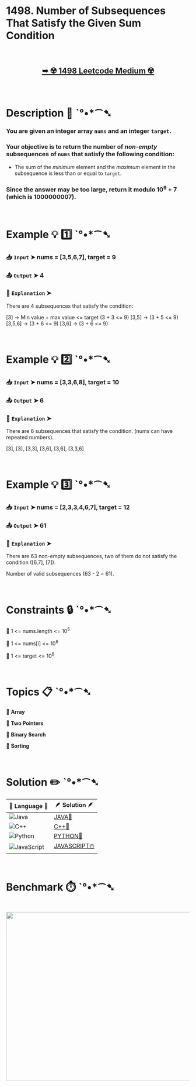 # 1498. Number of Subsequences That Satisfy the Given Sum Condition

</br>

<h2 align="center"> 

<a href="https://leetcode.com/problems/number-of-subsequences-that-satisfy-the-given-sum-condition/?envType=daily-question&envId=2025-06-29"><strong>➥ ☢️ 1498 Leetcode Medium ☢️ </strong></a>
</h2>

</br>

# Description 📜 ˋ°•*⁀➷

### You are given an integer array `nums` and an integer `target`.

### Your objective is to return the number of *non-empty* subsequences of `nums` that satisfy the following condition:

- The sum of the *minimum* element and the *maximum* element in the subsequence is less than or equal to `target`.

### Since the answer may be too large, return it modulo 10<sup>9</sup> + 7 (which is 1000000007).

</br>

# Example 💡 1️⃣ ˋ°•*⁀➷

  ### 📥 `Input`  ➤ nums = [3,5,6,7], target = 9

  ### 📤 `Output`  ➤ 4

  ### 🔦 `Explanation`  ➤
There are 4 subsequences that satisfy the condition:

[3] -> Min value + max value <= target (3 + 3 <= 9)
[3,5] -> (3 + 5 <= 9)
[3,5,6] -> (3 + 6 <= 9)
[3,6] -> (3 + 6 <= 9)

</br>

# Example 💡 2️⃣ ˋ°•*⁀➷

  ### 📥 `Input` ➤ nums = [3,3,6,8], target = 10

  ### 📤 `Output`  ➤ 6

  ### 🔦 `Explanation` ➤
There are 6 subsequences that satisfy the condition. (nums can have repeated numbers).

[3],  [3],  [3,3],  [3,6],  [3,6],  [3,3,6]

</br>

# Example 💡 3️⃣ ˋ°•*⁀➷

  ### 📥 `Input` ➤ nums = [2,3,3,4,6,7], target = 12

  ### 📤 `Output`  ➤ 61

  ### 🔦 `Explanation` ➤ 
There are 63 non-empty subsequences, two of them do not satisfy the condition ([6,7], [7]).

Number of valid subsequences (63 - 2 = 61).

</br>

# Constraints 🔒 ˋ°•*⁀➷

🔹 1 <= nums.length <= 10<sup>5</sup> </br>

🔹 1 <= nums[i] <= 10<sup>6</sup> </br>

🔹 1 <= target <= 10<sup>6</sup> </br>

</br>

# Topics 📋 ˋ°•*⁀➷

🔸 **Array**  </br>

🔸 **Two Pointers**  </br>

🔸 **Binary Search**  </br>

🔸 **Sorting**  </br>

</br>

# Solution ✏️ ˋ°•*⁀➷

| 📒 Language 📒  | 🪶 Solution 🪶 |
| ------------- | ------------- |
|  ![Java](https://img.shields.io/badge/java-%23ED8B00.svg?style=for-the-badge&logo=openjdk&logoColor=white)  | [JAVA🍁]() |
|  ![C++](https://img.shields.io/badge/c++-%2300599C.svg?style=for-the-badge&logo=c%2B%2B&logoColor=white)  | [C++🎲]()  |
|  ![Python](https://img.shields.io/badge/python-3670A0?style=for-the-badge&logo=python&logoColor=ffdd54)    | [PYTHON🍰]() |
| ![JavaScript](https://img.shields.io/badge/javascript-%23323330.svg?style=for-the-badge&logo=javascript&logoColor=%23F7DF1E)   | [JAVASCRIPT☃️]() |

</br>

# Benchmark ⏱️ ˋ°•*⁀➷

<h1  align="center" >

<img src ="" width = "700px" height="462px" />

</h1>
